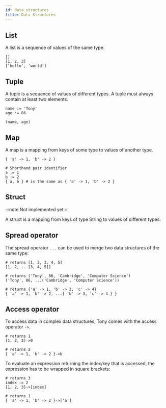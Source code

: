 ```yaml
---
id: data_structures
title: Data Structures
---
```


## List

A list is a sequence of values of the same type.

```tn
[]
[1, 2, 3]
['hello', 'world']
```

## Tuple

A tuple is a sequence of values of different types. A tuple must always contain at least two elements.

```tn
name := 'Tony'
age := 86

(name, age)
```

## Map

A map is a mapping from keys of some type to values of another type.

```tn
{ 'a' -> 1, 'b' -> 2 }

# Shorthand pair identifier
a := 1
b := 2
{ a, b } # is the same as { 'a' -> 1, 'b' -> 2 }
```

## Struct

:::note Not implemented yet
:::

A struct is a mapping from keys of type String to values of different types.

## Spread operator

The spread operator `...` can be used to merge two data structures of the same type:

```tn
# returns [1, 2, 3, 4, 5]
[1, 2, ...[3, 4, 5]]

# returns ('Tony', 86, 'Cambridge', 'Computer Science')
('Tony', 86, ...('Cambridge', 'Computer Science'))

# returns {'a' -> 1, 'b' -> 3, 'c' -> 4}
{ 'a' -> 1, 'b' -> 2, ...{ 'b' -> 3, 'c' -> 4 } }
```

## Access operator

To access data in complex data structures, Tony comes with the access operator `->`.

```tn
# returns 1
[1, 2, 3]->0

# returns 2
{ 'a' -> 1, 'b' -> 2 }->b
```

To evaluate an expression returning the index/key that is accessed, the expression has to be wrapped in square brackets:

```tn
# returns 3
index := 2
[1, 2, 3]->[index]

# returns 1
{ 'a' -> 1, 'b' -> 2 }->['a']
```
